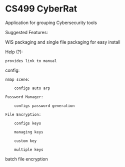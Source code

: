 # CS499 CyberRat
Application for grouping Cybersecurity tools

Suggested Features:

WIS packaging and single file packaging for easy install

Help (?):

    provides link to manual
    
config:

    nmap scene:

        configs auto arp

    Password Manager:

        configs password generation

    File Encryption:

        configs keys

        managing keys

        custom key

        multiple keys
      
batch file encryption
